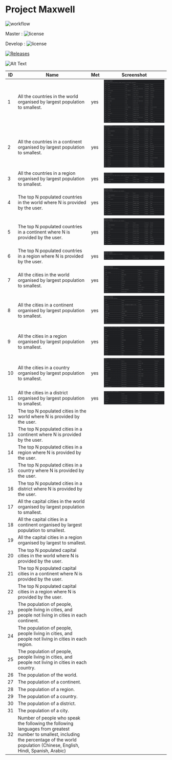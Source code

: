 # Project Maxwell

![workflow](https://github.com/nybble02/maxwell/actions/workflows/main.yml/badge.svg)

Master : ![license](https://img.shields.io/github/actions/workflow/status/nybble02/maxwell/main.yml?branch=master)

Develop : ![license](https://img.shields.io/github/actions/workflow/status/nybble02/maxwell/main.yml?branch=master)

[![Releases](https://img.shields.io/github/release/nybble02/maxwell/all.svg?style=flat-square)](https://github.com/nybble02/maxwell/releases)

![Alt Text](https://cdn.discordapp.com/attachments/1068102952427995189/1076128860904628274/6276-spinning-cat.gif)

| ID | Name                                                                                                                                                                                           | Met | Screenshot                      |
|----|------------------------------------------------------------------------------------------------------------------------------------------------------------------------------------------------|-----|---------------------------------|
| 1  | All the countries in the world organised by largest population to smallest.                                                                                                                    | yes | ![alt-text](screenshots/1.png)  |
| 2  | All the countries in a continent organised by largest population to smallest.                                                                                                                  | yes | ![alt-text](screenshots/2.png)  |
| 3  | All the countries in a region organised by largest population to smallest.                                                                                                                     | yes | ![alt-text](screenshots/3.png)  |
| 4  | The top N populated countries in the world where N is provided by the user.                                                                                                                    | yes | ![alt-text](screenshots/4.png)  |
| 5  | The top N populated countries in a continent where N is provided by the user.                                                                                                                  | yes | ![alt-text](screenshots/5.png)  |
| 6  | The top N populated countries in a region where N is provided by the user.                                                                                                                     | yes | ![alt-text](screenshots/6.png)  |
| 7  | All the cities in the world organised by largest population to smallest.                                                                                                                       | yes | ![alt-text](screenshots/7.png)  |
| 8  | All the cities in a continent organised by largest population to smallest.                                                                                                                     | yes | ![alt-text](screenshots/8.png)  |
| 9  | All the cities in a region organised by largest population to smallest.                                                                                                                        | yes | ![alt-text](screenshots/9.png)  |
| 10 | All the cities in a country organised by largest population to smallest.                                                                                                                       | yes | ![alt-text](screenshots/10.png) |
| 11 | All the cities in a district organised by largest population to smallest.                                                                                                                      | yes | ![alt-text](screenshots/11.png) |
| 12 | The top N populated cities in the world where N is provided by the user.                                                                                                                       |     |                                 |
| 13 | The top N populated cities in a continent where N is provided by the user.                                                                                                                     |     |                                 |
| 14 | The top N populated cities in a region where N is provided by the user.                                                                                                                        |     |                                 |
| 15 | The top N populated cities in a country where N is provided by the user.                                                                                                                       |     |                                 |
| 16 | The top N populated cities in a district where N is provided by the user.                                                                                                                      |     |                                 |
| 17 | All the capital cities in the world organised by largest population to smallest.                                                                                                               |     |                                 |
| 18 | All the capital cities in a continent organised by largest population to smallest.                                                                                                             |     |                                 |
| 19 | All the capital cities in a region organised by largest to smallest.                                                                                                                           |     |                                 |
| 20 | The top N populated capital cities in the world where N is provided by the user.                                                                                                               |     |                                 |
| 21 | The top N populated capital cities in a continent where N is provided by the user.                                                                                                             |     |                                 |
| 22 | The top N populated capital cities in a region where N is provided by the user.                                                                                                                |     |                                 |
| 23 | The population of people, people living in cities, and people not living in cities in each continent.                                                                                          |     |                                 |
| 24 | The population of people, people living in cities, and people not living in cities in each region.                                                                                             |     |                                 |
| 25 | The population of people, people living in cities, and people not living in cities in each country.                                                                                            |     |                                 |
| 26 | The population of the world.                                                                                                                                                                   |     |                                 |
| 27 | The population of a continent.                                                                                                                                                                 |     |                                 |
| 28 | The population of a region.                                                                                                                                                                    |     |                                 |
| 29 | The population of a country.                                                                                                                                                                   |     |                                 |
| 30 | The population of a district.                                                                                                                                                                  |     |                                 |
| 31 | The population of a city.                                                                                                                                                                      |     |                                 |
| 32 | Number of people who speak the following the following languages from greatest number to smallest, including the percentage of the world population (Chinese, English, Hindi, Spanish, Arabic) |     |                                 |